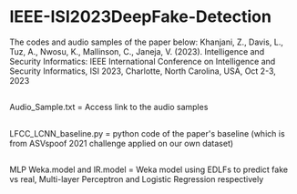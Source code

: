 # IEEE-ISI2023DeepFake-Detection
The codes and audio samples of the paper below:
Khanjani, Z., Davis, L., Tuz, A., Nwosu, K., Mallinson, C., Janeja, V. (2023). 
Intelligence and Security Informatics: IEEE International Conference on Intelligence and Security Informatics, ISI 2023,
Charlotte, North Carolina, USA, Oct 2-3, 2023 
##

Audio_Sample.txt = Access link to the audio samples
##
LFCC_LCNN_baseline.py = python code of the paper's baseline (which is from ASVspoof 2021 challenge applied on our own dataset)
##
MLP Weka.model and lR.model = Weka model using EDLFs to predict fake vs real, Multi-layer Perceptron and Logistic Regression respectively
